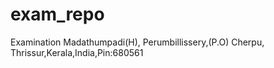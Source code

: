 # exam_repo
Examination
Madathumpadi(H),
Perumbillissery,(P.O) Cherpu,
Thrissur,Kerala,India,Pin:680561
